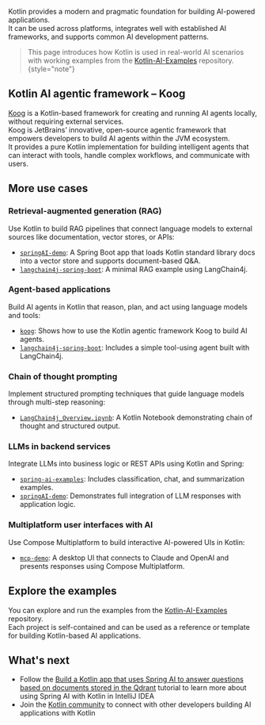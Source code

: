 [//]: # (title: Kotlin for AI-powered app development)

Kotlin provides a modern and pragmatic foundation for building AI-powered applications.  
It can be used across platforms, integrates well with established AI frameworks, and supports common AI development patterns.

> This page introduces how Kotlin is used in real-world AI scenarios with working examples from
> the [Kotlin-AI-Examples](https://github.com/Kotlin/Kotlin-AI-Examples) repository.
{style="note"}

## Kotlin AI agentic framework – Koog

[Koog](https://github.com/JetBrains/koog) is a Kotlin-based framework for creating and running AI agents locally, without requiring external services.  
Koog is JetBrains’ innovative, open-source agentic framework that empowers developers to build AI agents within the JVM ecosystem.  
It provides a pure Kotlin implementation for building intelligent agents that can interact with tools, handle complex workflows, and communicate with users.

## More use cases

### Retrieval-augmented generation (RAG)

Use Kotlin to build RAG pipelines that connect language models to external sources like documentation, vector stores, or APIs:

* [`springAI-demo`](https://github.com/Kotlin/Kotlin-AI-Examples/tree/master/projects/spring-ai/springAI-demo): A Spring Boot app that loads Kotlin standard library docs into a vector store and supports document-based Q&A.
* [`langchain4j-spring-boot`](https://github.com/Kotlin/Kotlin-AI-Examples/tree/master/projects/langchain4j/langchain4j-spring-boot): A minimal RAG example using LangChain4j.

### Agent-based applications

Build AI agents in Kotlin that reason, plan, and act using language models and tools:

* [`koog`](https://github.com/JetBrains/koog): Shows how to use the Kotlin agentic framework Koog to build AI agents.
* [`langchain4j-spring-boot`](https://github.com/Kotlin/Kotlin-AI-Examples/tree/master/projects/langchain4j/langchain4j-spring-boot): Includes a simple tool-using agent built with LangChain4j.

### Chain of thought prompting

Implement structured prompting techniques that guide language models through multi-step reasoning:

* [`LangChain4j_Overview.ipynb`](https://github.com/Kotlin/Kotlin-AI-Examples/blob/master/notebooks/langchain4j/LangChain4j_Overview.ipynb): A Kotlin Notebook demonstrating chain of thought and structured output.

### LLMs in backend services

Integrate LLMs into business logic or REST APIs using Kotlin and Spring:

* [`spring-ai-examples`](https://github.com/Kotlin/Kotlin-AI-Examples/tree/master/projects/spring-ai/spring-ai-examples): Includes classification, chat, and summarization examples.
* [`springAI-demo`](https://github.com/Kotlin/Kotlin-AI-Examples/tree/master/projects/spring-ai/springAI-demo): Demonstrates full integration of LLM responses with application logic.

### Multiplatform user interfaces with AI

Use Compose Multiplatform to build interactive AI-powered UIs in Kotlin:

* [`mcp-demo`](https://github.com/Kotlin/Kotlin-AI-Examples/tree/master/projects/mcp/mcp-demo): A desktop UI that connects to Claude and OpenAI and presents responses using Compose Multiplatform.

## Explore the examples

You can explore and run the examples from the [Kotlin-AI-Examples](https://github.com/Kotlin/Kotlin-AI-Examples) repository.  
Each project is self-contained and can be used as a reference or template for building Kotlin-based AI applications.

## What's next

* Follow the [Build a Kotlin app that uses Spring AI to answer questions based on documents stored in the Qdrant](spring-ai-guide.md)
  tutorial to learn more about using Spring AI with Kotlin in IntelliJ IDEA
* Join the [Kotlin community](https://kotlinlang.org/community/) to connect with other developers building AI applications with Kotlin